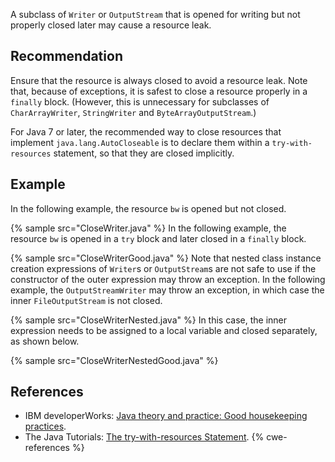 A subclass of `Writer` or `OutputStream` that is opened for writing but not properly closed later may cause a resource leak.


## Recommendation
Ensure that the resource is always closed to avoid a resource leak. Note that, because of exceptions, it is safest to close a resource properly in a `finally` block. (However, this is unnecessary for subclasses of `CharArrayWriter`, `StringWriter` and `ByteArrayOutputStream`.)

For Java 7 or later, the recommended way to close resources that implement `java.lang.AutoCloseable` is to declare them within a `try-with-resources` statement, so that they are closed implicitly.


## Example
In the following example, the resource `bw` is opened but not closed.

{% sample src="CloseWriter.java" %}
In the following example, the resource `bw` is opened in a `try` block and later closed in a `finally` block.

{% sample src="CloseWriterGood.java" %}
Note that nested class instance creation expressions of `Writer`s or `OutputStream`s are not safe to use if the constructor of the outer expression may throw an exception. In the following example, the `OutputStreamWriter` may throw an exception, in which case the inner `FileOutputStream` is not closed.

{% sample src="CloseWriterNested.java" %}
In this case, the inner expression needs to be assigned to a local variable and closed separately, as shown below.

{% sample src="CloseWriterNestedGood.java" %}

## References
* IBM developerWorks: [Java theory and practice: Good housekeeping practices](https://web.archive.org/web/20201109041839/http://www.ibm.com/developerworks/java/library/j-jtp03216/index.html).
* The Java Tutorials: [The try-with-resources Statement](https://docs.oracle.com/javase/tutorial/essential/exceptions/tryResourceClose.html).
{% cwe-references %}
